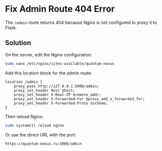 # Fix Admin Route 404 Error

The `/admin` route returns 404 because Nginx is not configured to proxy it to Flask.

## Solution

On the server, edit the Nginx configuration:

```bash
sudo nano /etc/nginx/sites-available/quantum-nexus
```

Add this location block for the admin route:

```nginx
location /admin {
    proxy_pass http://127.0.0.1:5000/admin;
    proxy_set_header Host $host;
    proxy_set_header X-Real-IP $remote_addr;
    proxy_set_header X-Forwarded-For $proxy_add_x_forwarded_for;
    proxy_set_header X-Forwarded-Proto $scheme;
}
```

Then reload Nginx:

```bash
sudo systemctl reload nginx
```

Or use the direct URL with the port:

```bash
https://quantum-nexus.ru:5000/admin
```

